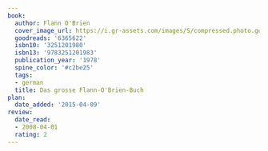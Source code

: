 ```yaml
---
book:
  author: Flann O'Brien
  cover_image_url: https://i.gr-assets.com/images/S/compressed.photo.goodreads.com/books/1337638442l/6365622._SY160_.jpg
  goodreads: '6365622'
  isbn10: '3251201980'
  isbn13: '9783251201983'
  publication_year: '1978'
  spine_color: '#c2be25'
  tags:
  - german
  title: Das grosse Flann-O'Brien-Buch
plan:
  date_added: '2015-04-09'
review:
  date_read:
  - 2008-04-01
  rating: 2
---
```


